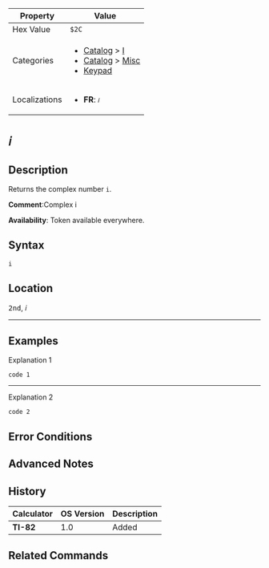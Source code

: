 | Property      | Value |
|---------------|-------|
| Hex Value     | `$2C`|
| Categories    | <ul><li>[Catalog](../categories/Catalog.md) > [I](../categories/Catalog.md#I)</li><li>[Catalog](../categories/Catalog.md) > [Misc](../categories/Catalog.md#Misc)</li><li>[Keypad](../categories/Keypad.md)</li></ul> |
| Localizations | <ul><li><b>FR</b>: `𝑖`</li></ul> |

# `𝑖`

## Description
Returns the complex number `i`.

<b>Comment</b>:Complex i

<b>Availability</b>: Token available everywhere.

## Syntax
`i`

## Location
<kbd>2nd</kbd>, <kbd>𝑖</kbd>
<hr>

## Examples

Explanation 1
```ti-basic
code 1
```
---
Explanation 2
```ti-basic
code 2
```

## Error Conditions


## Advanced Notes


## History
| Calculator | OS Version | Description |
|------------|------------|-------------|
| <b>TI-82</b> | 1.0 | Added

## Related Commands

    